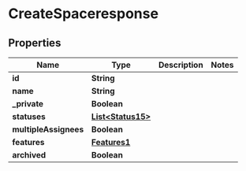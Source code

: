 

# CreateSpaceresponse


## Properties

| Name | Type | Description | Notes |
|------------ | ------------- | ------------- | -------------|
|**id** | **String** |  |  |
|**name** | **String** |  |  |
|**_private** | **Boolean** |  |  |
|**statuses** | [**List&lt;Status15&gt;**](Status15.md) |  |  |
|**multipleAssignees** | **Boolean** |  |  |
|**features** | [**Features1**](Features1.md) |  |  |
|**archived** | **Boolean** |  |  |



